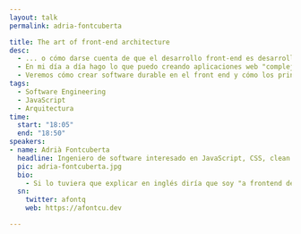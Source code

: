 ```yaml
---
layout: talk
permalink: adria-fontcuberta

title: The art of front-end architecture
desc:
  - ... o cómo darse cuenta de que el desarrollo front-end es desarrollo de software.
  - En mi día a día hago lo que puedo creando aplicaciones web "complejas". Aquí voy a compartir lo que he aprendido intentado que sean mantenibles, escalables, y agnósticas del framework.
  - Veremos cómo crear software durable en el front end y cómo los principios de diseño nos ayudarán a tomar decisiones más inteligentes.
tags:
  - Software Engineering
  - JavaScript
  - Arquitectura
time:
  start: "18:05"
  end: "18:50"
speakers:
- name: Adrià Fontcuberta
  headline: Ingeniero de software interesado en JavaScript, CSS, clean code, lean software development y todo lo que se le parezca
  pic: adria-fontcuberta.jpg
  bio:
    - Si lo tuviera que explicar en inglés diría que soy "a frontend developer interested in lean software development, XP, clean code, and everything in between". La traducción sería algo como "un desarrollador a quién le gusta hacer bien las cosas". Vaya, que ayudo a desarrollar aplicaciones e interfaces útiles, usables y agradables.
  sn:
    twitter: afontq
    web: https://afontcu.dev

---
```


